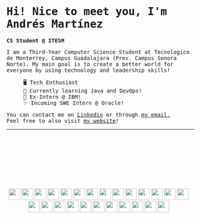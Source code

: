 <!DOCTYPE html>
<html>
<head>
    <link rel="stylesheet" href="https://cdn.jsdelivr.net/gh/devicons/devicon@v2.15.1/devicon.min.css"/>
</head>
<body>
    <!--
    <div style="float: left; margin-right: 50px;">
        <img src="images/blackandwhite.png" width="260" align="left"/>
    </div>
    -->
    <div style = "margin-left: 10px">
        <samp>
                <h1>Hi! Nice to meet you, I'm Andrés Martínez</h1>
            <strong>CS Student @ ITESM</strong>
            <p>I am a Third-Year Computer Science Student at Tecnologico de Monterrey, Campus Guadalajara (Prev. Campus Sonora Norte). My main goal is to create a better world for everyone by using technology and leadership skills!</p>
            <ul style = "margin-left: 20px">
                🖥️ Tech Enthusiast
                <br/>🌱 Currently learning Java and DevOps!
                <br/>🧠 Ex-Intern @ IBM!
                <br/>✨ Incoming SWE Intern @ Oracle!
            </ul>
            <p>You can contact me on <a href = "https://www.linkedin.com/in/andresdanielmtz/">Linkedin</a> or through <a href ="mailto@andresdanielmtz">my email.</a><br/>
            Feel free to also visit <a href="https://andresdanielmtz.netlify.app/">my website</a>!</p>
        </samp>
        <hr/>
    </div>
    <br/>
    <br/>
    <br/>
    <div style="text-align: center; margin-top: 20px; margin-top: 90px">
        <img src="https://cdn.jsdelivr.net/gh/devicons/devicon/icons/python/python-plain.svg" width="30"/>
        <img src="https://cdn.jsdelivr.net/gh/devicons/devicon/icons/cplusplus/cplusplus-plain.svg" width="30"/>
        <img src="https://cdn.jsdelivr.net/gh/devicons/devicon/icons/swift/swift-original.svg" width="30"/>
        <img src="https://cdn.jsdelivr.net/gh/devicons/devicon/icons/javascript/javascript-plain.svg" width="30"/>
        <img src="https://cdn.jsdelivr.net/gh/devicons/devicon/icons/typescript/typescript-plain.svg" width="30"/>
        <img src="https://cdn.jsdelivr.net/gh/devicons/devicon/icons/html5/html5-plain.svg" width="30"/>
        <img src="https://cdn.jsdelivr.net/gh/devicons/devicon/icons/css3/css3-plain.svg" width="30"/>
        <img src="https://cdn.jsdelivr.net/gh/devicons/devicon/icons/arduino/arduino-original.svg" width="30"/>
        <img src="https://cdn.jsdelivr.net/gh/devicons/devicon/icons/c/c-line.svg" width="30"/>
        <img src="https://cdn.jsdelivr.net/gh/devicons/devicon/icons/git/git-original.svg" width="30"/>
        <img src="https://cdn.jsdelivr.net/gh/devicons/devicon/icons/matlab/matlab-line.svg" width="30"/>
        <img src="https://cdn.jsdelivr.net/gh/devicons/devicon/icons/jupyter/jupyter-original.svg" width="30"/>
        <img src="https://cdn.jsdelivr.net/gh/devicons/devicon/icons/figma/figma-original.svg" width="30"/>
        <img src="https://cdn.jsdelivr.net/gh/devicons/devicon/icons/react/react-original.svg" width="30"/>
        <img src="https://cdn.jsdelivr.net/gh/devicons/devicon/icons/heroku/heroku-original.svg" width="30"/>
        <img src="https://cdn.jsdelivr.net/gh/devicons/devicon/icons/xcode/xcode-plain.svg" width="30"/>
        <img src="https://cdn.jsdelivr.net/gh/devicons/devicon/icons/vscode/vscode-original.svg" width="30"/>
        <img src="https://cdn.jsdelivr.net/gh/devicons/devicon/icons/r/r-original.svg" width="30"/>
        <img src="https://cdn.jsdelivr.net/gh/devicons/devicon/icons/nodejs/nodejs-original.svg" width="30"/>
        <img src="https://cdn.jsdelivr.net/gh/devicons/devicon/icons/linux/linux-original.svg" width="30"/>
        <img src="https://cdn.jsdelivr.net/gh/devicons/devicon/icons/sass/sass-original.svg" width="30"/>
        <img src="https://cdn.jsdelivr.net/gh/devicons/devicon@latest/icons/astro/astro-original.svg" width="30" />
        <img src="https://cdn.jsdelivr.net/gh/devicons/devicon@latest/icons/androidstudio/androidstudio-original.svg" width="30"/>
         <img src="https://cdn.jsdelivr.net/gh/devicons/devicon@latest/icons/firebase/firebase-original.svg" width="30" />
         <img src="https://cdn.jsdelivr.net/gh/devicons/devicon@latest/icons/vuejs/vuejs-original.svg" width="30" />

</body>
</html>
